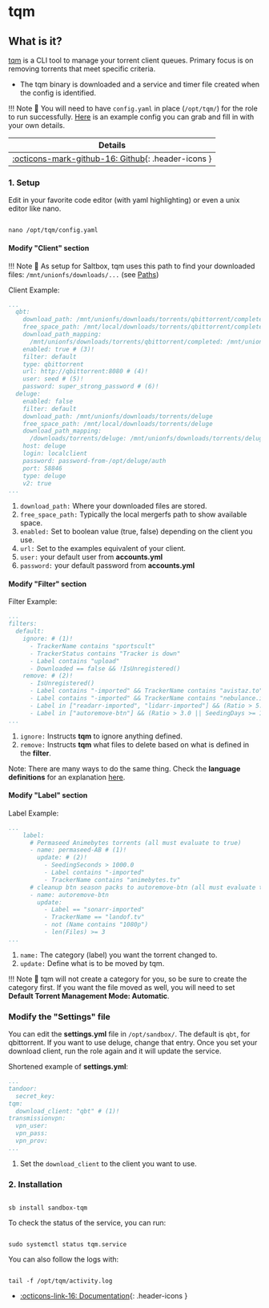 # tqm

## What is it?

[tqm](https://github.com/l3uddz/tqm) is a CLI tool to manage your torrent client queues. Primary focus is on removing torrents that meet specific criteria.

- The tqm binary is downloaded and a service and timer file created when the config is identified.

!!! Note
      📢 You will need to have `config.yaml` in place (`/opt/tqm/`) for the role to run successfully.  [Here](https://github.com/l3uddz/tqm#example-configuration) is an example config you can grab and fill in with your own details.

| Details     |
|-------------|
| [:octicons-mark-github-16: Github](https://github.com/l3uddz/tqm){: .header-icons }|

### 1. Setup

Edit in your favorite code editor  (with yaml highlighting) or even a unix editor like nano.

``` shell title="Edit the config file"

nano /opt/tqm/config.yaml

```

#### Modify "Client" section

!!! Note
      📢 As setup for Saltbox, tqm uses this path to find your downloaded files:  `/mnt/unionfs/downloads/...` (see [Paths](../../saltbox/basics/paths.md#media))

Client Example:

``` yaml title="/opt/tqm/config.yaml"
...
  qbt:
    download_path: /mnt/unionfs/downloads/torrents/qbittorrent/completed # (1)!
    free_space_path: /mnt/local/downloads/torrents/qbittorrent/completed # (2)!
    download_path_mapping:
      /mnt/unionfs/downloads/torrents/qbittorrent/completed: /mnt/unionfs/downloads/torrents/qbittorrent/completed
    enabled: true # (3)!
    filter: default
    type: qbittorrent
    url: http://qbittorrent:8080 # (4)!
    user: seed # (5)!
    password: super_strong_password # (6)!
  deluge:
    enabled: false
    filter: default
    download_path: /mnt/unionfs/downloads/torrents/deluge
    free_space_path: /mnt/local/downloads/torrents/deluge
    download_path_mapping:
      /downloads/torrents/deluge: /mnt/unionfs/downloads/torrents/deluge
    host: deluge
    login: localclient
    password: password-from-/opt/deluge/auth
    port: 58846
    type: deluge
    v2: true
...
```

1. `download_path:` Where your downloaded files are stored.
2. `free_space_path:` Typically the local mergerfs path to show available space.
3. `enabled:` Set to boolean value (true, false) depending on the client you use.
4. `url:` Set to the examples equivalent of your client.
5. `user:` your default user from **accounts.yml**
6. `password:` your default password from **accounts.yml**

#### Modify "Filter" section

Filter Example:

``` yaml title="/opt/tqm/config.yml"
...
filters:
  default:
    ignore: # (1)!
      - TrackerName contains "sportscult"
      - TrackerStatus contains "Tracker is down"
      - Label contains "upload"
      - Downloaded == false && !IsUnregistered()
    remove: # (2)!
      - IsUnregistered()
      - Label contains "-imported" && TrackerName contains "avistaz.to" && (Ratio > 2.0 || SeedingDays >= 21.0)
      - Label contains "-imported" && TrackerName contains "nebulance.io" && SeedingDays >= 6.0
      - Label in ["readarr-imported", "lidarr-imported"] && (Ratio > 5.0 || SeedingDays >= 25.0)
      - Label in ["autoremove-btn"] && (Ratio > 3.0 || SeedingDays >= 15.0)
...
```

1. `ignore:` Instructs **tqm** to ignore anything defined.
2. `remove:` Instructs **tqm** what files to delete based on what is defined in the **filter**.

Note: There are many ways to do the same thing. Check the **language definitions** for an explanation [here](https://github.com/antonmedv/expr/blob/586b86b462d22497d442adbc924bfb701db3075d/docs/Language-Definition.md).

#### Modify "Label" section

Label Example:

```yaml
...
    label:
      # Permaseed Animebytes torrents (all must evaluate to true)
      - name: permaseed-AB # (1)!
        update: # (2)!
          - SeedingSeconds > 1000.0
          - Label contains "-imported"
          - TrackerName contains "animebytes.tv"
      # cleanup btn season packs to autoremove-btn (all must evaluate to true)
      - name: autoremove-btn
        update:
          - Label == "sonarr-imported"
          - TrackerName == "landof.tv"
          - not (Name contains "1080p")
          - len(Files) >= 3
...
```

1. `name:` The category (label) you want the torrent changed to.
2. `update:` Define what is to be moved by tqm.

!!! Note
      📢 tqm will not create a category for you, so be sure to create the category first. If you
      want the file moved as well, you will need to set **Default Torrent Management Mode: Automatic**.

### Modify the "Settings" file

You can edit the **settings.yml** file in `/opt/sandbox/`. The default is `qbt`, for qbittorrent. If you want to use deluge, change that entry. Once you set your download client, run the role again and it will update the service.

Shortened example of **settings.yml**:

``` yaml title="/opt/sandbox/settings.yml"
...
tandoor:
  secret_key:
tqm:
  download_client: "qbt" # (1)!
transmissionvpn:
  vpn_user:
  vpn_pass:
  vpn_prov:
...
```

1. Set the `download_client` to the client you want to use.

### 2. Installation

``` shell

sb install sandbox-tqm

```

To check the status of the service, you can run:

``` shell title="Check the status of the service"

sudo systemctl status tqm.service

```

You can also follow the logs with:

``` shell title="Follow the logs"

tail -f /opt/tqm/activity.log

```

- [:octicons-link-16: Documentation](https://github.com/l3uddz/tqm#tqm){: .header-icons }

